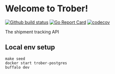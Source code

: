 # Welcome to Trober!

[![Github build status](https://github.com/bigpanther/trober/workflows/test/badge.svg)](https://github.com/bigpanther/trober/actions)
[![Go Report Card](https://goreportcard.com/badge/github.com/bigpanther/trober)](https://goreportcard.com/report/github.com/bigpanther/trober)
[![codecov](https://codecov.io/gh/bigpanther/trober/branch/main/graph/badge.svg)](https://codecov.io/gh/bigpanther/trober)

The shipment tracking API

## Local env setup

```
make seed
docker start trober-postgres
buffalo dev
```